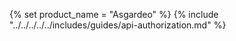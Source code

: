 {% set product_name = "Asgardeo" %}
{% include "../../../../../includes/guides/api-authorization.md" %}